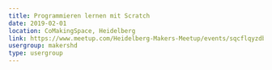 ```yaml
---
title: Programmieren lernen mit Scratch
date: 2019-02-01
location: CoMakingSpace, Heidelberg
link: https://www.meetup.com/Heidelberg-Makers-Meetup/events/sqcflqyzdbcb/
usergroup: makershd
type: usergroup
---
```

